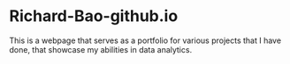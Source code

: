 # Richard-Bao-github.io
This is a webpage that serves as a portfolio for various projects that I have done, that showcase my abilities in data analytics. 
